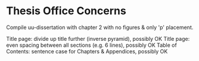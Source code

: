 # Thesis Office Concerns

Compile uu-dissertation with chapter 2 with no figures & only 'p' placement.

Title page: divide up title further (inverse pyramid), possibly OK
Title page: even spacing between all sections (e.g. 6 lines), possibly OK
Table of Contents: sentence case for Chapters & Appendices, possibly OK
